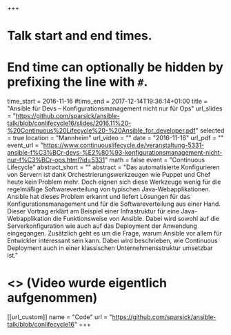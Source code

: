 +++
# Talk start and end times.
# End time can optionally be hidden by prefixing the line with `#`.
time_start = 2016-11-16
#time_end = 2017-12-14T19:36:14+01:00
title = "Ansible für Devs – Konfigurationsmanagement nicht nur für Ops"
url_slides = "https://github.com/sparsick/ansible-talk/blob/conlifecycle16/slides/2016.11%20-%20Continuous%20Lifecycle%20-%20Ansible_for_developer.pdf"
selected = true
location = "Mannheim"
url_video = ""
date = "2016-11-16"
url_pdf = ""
event_url = "https://www.continuouslifecycle.de/veranstaltung-5331-ansible-f%C3%BCr-devs-%E2%80%93-konfigurationsmanagement-nicht-nur-f%C3%BCr-ops.html?id=5331"
math = false
event = "Continuous Lifecycle"
abstract_short = ""
abstract = "Das automatisierte Konfigurieren von Servern ist dank Orchestrierungswerkzeugen wie Puppet und Chef heute kein Problem mehr. Doch eignen sich diese Werkzeuge wenig für die regelmäßige Softwareverteilung von typischen Java-Webapplikationen. Ansible hat dieses Problem erkannt und liefert Lösungen für das Konfigurationsmanagement und für die Softwareverteilung aus einer Hand. Dieser Vortrag erklärt am Beispiel einer Infrastruktur für eine Java-Webapplikation die Funktionsweise von Ansible. Dabei wird sowohl auf die Serverkonfiguration wie auch auf das Deployment der Anwendung eingegangen. Zusätzlich geht es um die Frage, warum Ansible vor allem für Entwickler interessant sein kann. Dabei wird beschrieben, wie Continuous Deployment auch in einer klassischen Unternehmensstruktur umsetzbar ist."
# <> (Video wurde eigentlich aufgenommen)

[[url_custom]]
name = "Code"
url = "https://github.com/sparsick/ansible-talk/blob/conlifecycle16"
+++
